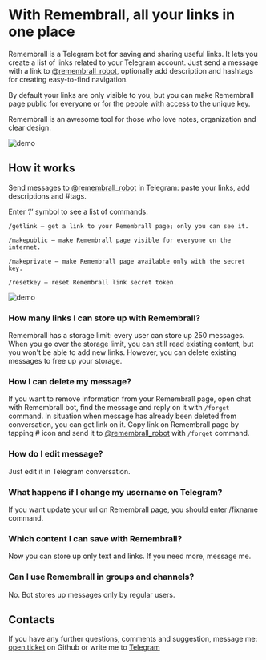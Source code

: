 # With Remembrall, all your links in one place

Remembrall is a Telegram bot for saving and sharing useful links. It lets you create a list of links related to your Telegram account. Just send a message with a link to [@remembrall_robot](https://tgram.lukin/remembrall_robot), optionally add description and hashtags for creating easy-to-find navigation. 

By default your links are only visible to you, but you can make Remembrall page public for everyone or for the people with access to the unique key. 

Remembrall is an awesome tool for those who love notes, organization and clear design. 

![demo](https://user-images.githubusercontent.com/454185/67787765-b41e2b00-faa3-11e9-8f5c-663d1e2a65cd.png)


## How it works 

Send messages to [@remembrall_robot](https://tgram.lukin/remembrall_robot) in Telegram: paste your links, add descriptions and #tags. 

Enter ‘/’ symbol to see a list of commands: 

```
/getlink — get a link to your Remembrall page; only you can see it.  

/makepublic — make Remembrall page visible for everyone on the internet. 

/makeprivate — make Remembrall page available only with the secret key.  

/resetkey — reset Remembrall link secret token.
```

![demo](https://user-images.githubusercontent.com/454185/67789506-ae761480-faa6-11e9-9d56-02964f7cd148.png)


### How many links I can store up with Remembrall?

Remembrall has a storage limit: every user can store up 250 messages. When you go over the storage limit, you can still read existing content, but you won't be able to add new links. However, you can delete existing messages to free up your storage.

### How I can delete my message? 

If you want to remove information from your Remembrall page, open chat with Remembrall bot, find the message and reply on it with `/forget` command. In situation when message has already been deleted from conversation, you can get link on it. Copy link on Remembrall page by tapping # icon and send it to [@remembrall_robot](https://tgram.lukin/remembrall_robot) with `/forget` command.

### How do I edit message? 

Just edit it in Telegram conversation. 

### What happens if I change my username on Telegram?

If you want update your url on Remembrall page, you should enter /fixname command.

### Which content I can save with Remembrall? 

Now you can store up only text and links. If you need more, message me.

### Can I use Remembrall in groups and channels?

No. Bot stores up messages only by regular users.

## Contacts
If you have any further questions, comments and suggestion, message me: [open ticket](https://github.com/antonlukin/remembrall/issues/new) on Github or write me to [Telegram](https://tgram.lukin/lukin)
